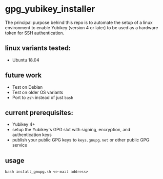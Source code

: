 # gpg_yubikey_installer
The principal purpose behind this repo is to automate the setup of a linux environment to enable Yubikey (version 4 or later) to be used as a hardware token for SSH authentication.

## linux variants tested:
  - Ubuntu 18.04 
  
## future work
  - Test on Debian
  - Test on older OS variants
  - Port to `zsh` instead of just `bash`

## current prerequisites:
  - Yubikey 4+
  - setup the Yubikey's GPG slot with signing, encryption, and authentication keys
  - publish your public GPG keys to `keys.gnupg.net` or other public GPG service

## usage
  `bash install_gnupg.sh <e-mail address>`
